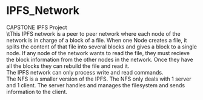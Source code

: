 # IPFS_Network
CAPSTONE IPFS Project\
  \tThis IPFS network is a peer to peer network where each node of the network is in charge of a block of a file. When one Node creates a file, it splits the content of that file into several blocks and gives a block to a single node. If any node of the network wants to read the file, they must recieve the block information from the other nodes in the network. Once they have all the blocks they can rebuild the file and read it.\
  The IPFS network can only process write and read commands.\
  The NFS is a smaller version of the IPFS. The NFS only deals with 1 server and 1 client. The server handles and manages the filesystem and sends information to the client.
